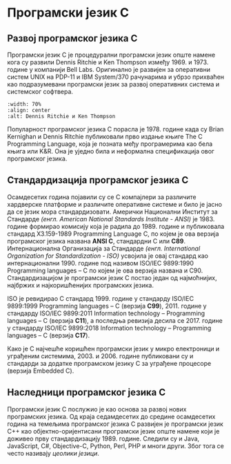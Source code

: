 # Програмски језик C

## Развој програмског језика C

Програмски језик C је процедурални програмски језик опште намене кога су
развили Dennis Ritchie и Ken Thompson између 1969. и 1973. године у компанији
Bell Labs. Оригинално је развијен за оперативни систем UNIX на PDP-11 и IBM
System/370 рачунарима и убрзо прихваћен као подразумевани програмски језик за
развој оперативних система и системског софтвера.

```{image} ../_images/thompson_ritchie.jpg
:width: 70%
:align: center
:alt: Dennis Ritchie и Ken Thompson
```

Популарност програмског језика C порасла је 1978. године када су Brian
Kernighan и Dennis Ritchie публиковали прво издање књиге The C Programming
Language, која је позната међу програмерима као бела књига или K&R. Она је
уједно била и неформална спецификација овог програмског језика.

## Стандардизација програмског језика C

Осамдесетих година појавили су се C компајлери за различите хардверске
платформе и различите оперативне системе и било је јасно да се језик мора
стандардизовати. Амерички Национални Институт за Стандарде
*(енгл. American National Standards Institute - ANSI)* је 1983. године формирао
комисију која је радила до 1989. године и публиковала стандард
X3.159-1989 Programming Language C, по којем је ова верзија програмског језика
названа **ANSI C**, стандардни C или **C89**. Интернационална Организација за
Стандарде *(енгл. International Organization for Standardization - ISO)*
усвојила је овај стандард као интернационални 1990. године под називом ISO/IEC
9899:1990 Programming languages – C по којем је ова верзија названа и C90.
Стандардизацијом је програмски језик C постао један од најмоћнијих, најбржих и
најкоришћенијих програмских језика.

ISO је ревидирао C стандард 1999. године у стандарду ISO/IEC 9899:1999
Programming languages – C (верзија **C99**), 2011. године у стандарду ISO/IEC
9899:2011 Information technology – Programming languages – C (верзија **C11**),
а последња ревизија десила се 2017. године у стандарду ISO/IEC 9899:2018
Information technology – Programming languages – C (верзија **C17**).

Како је C најчешће коришћен програмски језик у микро електроници и уграђеним
системима, 2003. и 2006. године публиковани су и стандарди за додатке
програмском језику C за уграђене процесоре (верзија Embedded C).

## Наследници програмског језика C

Програмски језик C послужио је као основа за развој нових програмских језика.
Од краја седамдесетих до средине осамдесетих година на темељима програмског
језика C развијен је програмски језик C++ као објектно-оријентисани програмски
језик опште намене који је доживео прву стандардизацију 1989. године. Следили
су и Java, JavaScript, C#, Objective-C, Python, Perl, PHP и многи други. Због
тога се често називају *цеолики језици*.
